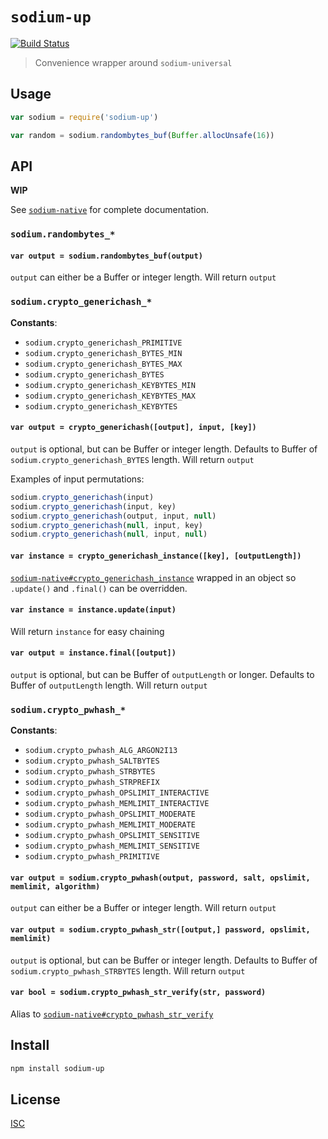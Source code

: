 # `sodium-up`

[![Build Status](https://travis-ci.org/emilbayes/sodium-up.svg?branch=master)](https://travis-ci.org/emilbayes/sodium-up)

> Convenience wrapper around `sodium-universal`

## Usage

```js
var sodium = require('sodium-up')

var random = sodium.randombytes_buf(Buffer.allocUnsafe(16))
```

## API

**WIP**

See [`sodium-native`](https://github.com/mafintosh/sodium-native) for complete documentation.

### `sodium.randombytes_*`

#### `var output = sodium.randombytes_buf(output)`
`output` can either be a Buffer or integer length. Will return `output`

### `sodium.crypto_generichash_*`

**Constants**:

- `sodium.crypto_generichash_PRIMITIVE`
- `sodium.crypto_generichash_BYTES_MIN`
- `sodium.crypto_generichash_BYTES_MAX`
- `sodium.crypto_generichash_BYTES`
- `sodium.crypto_generichash_KEYBYTES_MIN`
- `sodium.crypto_generichash_KEYBYTES_MAX`
- `sodium.crypto_generichash_KEYBYTES`

#### `var output = crypto_generichash([output], input, [key])`
`output` is optional, but can be Buffer or integer length. Defaults to Buffer of `sodium.crypto_generichash_BYTES` length. Will return `output`

Examples of input permutations:

```js
sodium.crypto_generichash(input)
sodium.crypto_generichash(input, key)
sodium.crypto_generichash(output, input, null)
sodium.crypto_generichash(null, input, key)
sodium.crypto_generichash(null, input, null)
```

#### `var instance = crypto_generichash_instance([key], [outputLength])`
[`sodium-native#crypto_generichash_instance`](https://github.com/mafintosh/sodium-native#var-instance--crypto_generichash_instancekey-outputlength) wrapped in an object so `.update()` and `.final()` can be overridden.

#### `var instance = instance.update(input)`
Will return `instance` for easy chaining

#### `var output = instance.final([output])`
`output` is optional, but can be Buffer of `outputLength` or longer. Defaults to Buffer of `outputLength` length. Will return `output`

### `sodium.crypto_pwhash_*`

**Constants**:

- `sodium.crypto_pwhash_ALG_ARGON2I13`
- `sodium.crypto_pwhash_SALTBYTES`
- `sodium.crypto_pwhash_STRBYTES`
- `sodium.crypto_pwhash_STRPREFIX`
- `sodium.crypto_pwhash_OPSLIMIT_INTERACTIVE`
- `sodium.crypto_pwhash_MEMLIMIT_INTERACTIVE`
- `sodium.crypto_pwhash_OPSLIMIT_MODERATE`
- `sodium.crypto_pwhash_MEMLIMIT_MODERATE`
- `sodium.crypto_pwhash_OPSLIMIT_SENSITIVE`
- `sodium.crypto_pwhash_MEMLIMIT_SENSITIVE`
- `sodium.crypto_pwhash_PRIMITIVE`


#### `var output = sodium.crypto_pwhash(output, password, salt, opslimit, memlimit, algorithm)`
`output` can either be a Buffer or integer length. Will return `output`

#### `var output = sodium.crypto_pwhash_str([output,] password, opslimit, memlimit)`
`output` is optional, but can be Buffer or integer length. Defaults to Buffer of `sodium.crypto_pwhash_STRBYTES` length. Will return `output`

#### `var bool = sodium.crypto_pwhash_str_verify(str, password)`
Alias to [`sodium-native#crypto_pwhash_str_verify`](https://github.com/mafintosh/sodium-native#var-bool--crypto_pwhash_str_verifystr-password)

## Install

```sh
npm install sodium-up
```

## License

[ISC](LICENSE.md)
